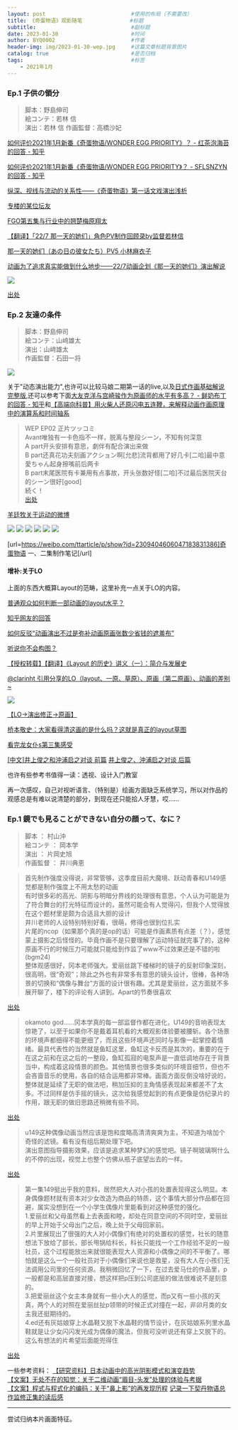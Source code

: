 ```yaml
---
layout: post                           #使用的布局（不需要改）
title: 《奇蛋物语》观影随笔               #标题
subtitle:                              #副标题
date: 2023-01-30                       #时间
author: BYQ0002                        #作者
header-img: img/2023-01-30-wep.jpg     #这篇文章标题背景图片
catalog: true                          #是否归档
tags:                                  #标签
    - 2021年1月
---
```


### Ep.1 子供の領分
 
>脚本：野島伸司\
絵コンテ：若林 信\
演出：若林 信
作画監督：高橋沙妃 

[如何评价2021年1月新番《奇蛋物语/WONDER EGG PRIORITY》？ - 红茶泡海苔的回答 - 知乎](https://www.zhihu.com/question/438925755/answer/1683291820)

[如何评价2021年1月新番《奇蛋物语/WONDER EGG PRIORITY》？ - SFLSNZYN的回答 - 知乎](https://www.zhihu.com/question/438925755/answer/1680268627)

[纵深、视线与流动的关系性——《奇蛋物语》第一话文戏演出浅析](https://weibo.com/ttarticle/p/show?id=2309404593803209081169)

[专楼的某位坛友](https://bbs.saraba1st.com/2b/forum.php?mod=viewthread&tid=1963999&page=20&authorid=397763)

[FGO第五集与行业中的翘楚梅原翔太](https://zhuanlan.zhihu.com/p/269623506)

[【翻译】「22/7 那一天的她们」角色PV制作回顾录by监督若林信](https://www.bilibili.com/read/cv5113184/)

[那一天的她们（あの日の彼女たち）PV5 小林麻衣子](https://weibo.com/6490419498/JaZIVvfAb)

[动画为了追求真实能做到什么地步——22/7动画企划《那一天的她们》演出解说](https://www.bilibili.com/read/cv1405101/)

<img src='https://raw.githubusercontent.com/BYQ0002/BYQ0002.github.io/main/img/230130_02.jpg' />

[出处](https://weibo.com/2475570167/IvyaW6FOT?type=repost#_rnd1640082331704)


### Ep.2 友達の条件

>脚本：野島伸司\
絵コンテ：山﨑雄太\
演出：山﨑雄太\
作画監督：石田一将

<img src='https://raw.githubusercontent.com/BYQ0002/BYQ0002.github.io/main/img/230131_01.jpg' />

关于"动态演出能力",也许可以比较马娘二期第一话的live,以及[日式作画基础解说 完整版](https://www.bilibili.com/video/BV17s411D75e?t=1106),还可以参考下面[大友克洋与宫崎骏作为原画师的水平有多高？ - 鲜奶布丁的回答 - 知乎](https://www.zhihu.com/question/388752015/answer/1209455464)和[【高端向科普】用火柴人还原闪电五连鞭，来解释动画作画原理中的演算系和时间轴系](https://www.bilibili.com/video/BV1Ra4y1p73j)

>WEP EP02 正片ツッコミ\
Avant唯独有一卡色指不一样，脱离与整段シーン，不知有何深意\
A part开头安排有意思，劇伴有配合演出来做\
B part还真花功夫刻画アクション啊[允悲]流背都用了好几卡[二哈]最中意愛ちゃん起身擦嘴前后两卡\
B part末尾医院有卡兼用有点事故，开头张数好怪[二哈]不过最后医院天台的シーン很好[good]\
続く！\
[出处](https://weibo.com/2295183180/JDXznBLys)

[羊廷牧关于运动的微博](https://weibo.com/yangtingmu?refer_flag=0000015010_&from=feed&loc=nickname&is_all=1&is_search=1&key_word=%E8%BF%90%E5%8A%A8#_0)

<img src='https://github.com/BYQ0002/BYQ0002.github.io/blob/main/img/230131_02.jpg?raw=true' />
<img src='https://github.com/BYQ0002/BYQ0002.github.io/blob/main/img/230131_03.jpg?raw=true' />

<img src='https://github.com/BYQ0002/BYQ0002.github.io/blob/main/img/230131_04.jpg?raw=true' />
<img src='https://github.com/BYQ0002/BYQ0002.github.io/blob/main/img/230131_05.gif?raw=true' />
<img src='https://github.com/BYQ0002/BYQ0002.github.io/blob/main/img/230131_06.jpg?raw=true' />
<img src='https://github.com/BYQ0002/BYQ0002.github.io/blob/main/img/230131_07.gif?raw=true' />

[url=https://weibo.com/ttarticle/p/show?id=2309404606047183831386]奇蛋物语 一、二集制作笔记[/url]

#### 增补:关于LO

上面的东西大概算Layout的范畴，这里补充一点关于LO的内容。

[普通观众如何判断一部动画的layout水平？](https://bbs.saraba1st.com/2b/forum.php?mod=viewthread&tid=1925613&page=2&authorid=10016)

[知乎网友的回答](https://www.zhihu.com/question/390389117/answer/1191988135)

[如何反驳“动画演出不过是弥补动画原画张数少省钱的遮羞布”](https://www.zhihu.com/question/402768700/answer/1300749371)

[听说你不会构图？](https://weibo.com/6517085292/JbMGDboad)

[【授权转载】【翻译】《Layout 的历史》讲义（一）：简介与发展史](https://weibo.com/ttarticle/p/show?id=2309404561421349290139)

[@clarinht 引用分享的LO（layout、一原、草原）、原画（第二原画）、动画的差别~](https://weibo.com/1029047232/JxvrqfjpW)

<img src='https://github.com/BYQ0002/BYQ0002.github.io/blob/main/img/230131_08.gif?raw=true' />

[【LO→演出修正→原画】](https://weibo.com/3899327798/JAzq11XG0?type=comment#_rnd1609149902933)

[桥本敬史：大家看得清这画的是什么吗？这就是真正的layout草图](https://weibo.com/1955181241/K0YM64wFe)

[看完龙女仆s第三集感受](https://t.bilibili.com/550033019668686017?tab=1)

[[中文]井上俊之和沖浦启之对谈  前篇](https://t.bilibili.com/469615057040949419?tab=)
[井上俊之、沖浦启之对谈  后篇](https://t.bilibili.com/487412972021725139?tab=2)

也许有些参考书值得一读：透视、设计入门教室

再一次感叹，自己对视听语言、（特别是）绘画方面缺乏系统学习，所以对作品的观感总是有难以说清楚的部分，到现在还只能拾人牙慧，哎……

### Ep.1 鏡でも見ることができない自分の顔って、なに？
 
>脚本 ： 村山沖  
絵コンテ ： 岡本学  
演出 ： 片岡史旭  
作画監督 ： 井川典恵 

>首先制作强度没得说，非常管够，这季度目前大魔境、跃动青春和U149感觉都是制作强度上不用太愁的动画  
有时很多彩的高光、阴影与明暗分界线的处理很有意思，个人认为可能是为了符合舞台的打光特征而设计的，虽然可能会有人觉得闪，但我个人觉得放在这个题材里是颇为合适且大胆的设计  
井川老师的人设特别特别好看，很萌，修得也很到位扎实  
片尾的ncop（如果那个真的是op的话）可能是作画素质有点差（？），感觉蒙上摄影之后怪怪的。毕竟作画不是只要理解了运动特征就完事了的，这种原画不行的时候压力可能就只能给到作监了www不过效果还是不错的啦(bgm24)  
整体观感很好，冈本老师强大。爱丽丝跳下楼梯时的镜子的反射印象深刻，很高明，很“奇观”；除此之外也有非常多有意思的镜头设计，很棒，各种场景的切换和“偶像与舞台”方面的设计很有趣。尤其是爱丽丝，这方面就不多展开聊了，楼下的评论有人讲到。Apart的节奏很喜欢  

[出处](https://bgm.tv/ep/1183002#post_1284656)

>okamoto god……冈本学真的每一部监督作都在进化，U149的音响表现太惊艳了，以至于如果你不是戴着耳机看的大概观影体验要被腰斩。各个场景的环境声都细得不能更细了，而且这些环境声还同时与影像一起掌控着情绪。最具代表性的当然就是鱼缸这里，鱼缸这卡反而是其次的，重要的在于在这之前和在这之后的一整段，鱼缸孤寂的电泵声是一直低调地存在于背景当中，构成着这段情景的颜色。其他情景也很多类似的环境音细节，但也不会吝啬音乐的使用，各自的结合运用都非常棒。画面方面反倒没啥好说的，整体就是延续了无职的做法吧，稍加压抑的主角情感表现起来都差不了太多。不过同样是仿手摇的镜头，这次给我感觉起到的有点更像是仿纪录片的作用，跟无职的做旧思路还稍微有些不同。

[出处](https://weibo.com/2547947530/MAMqeijYH)

>u149这种偶像动画当然应该是饱和度略高清清爽爽为主，不知道为啥加个奇怪的滤镜。看有没有组后期处理下吧。  
演出意图指导摄影效果，应该是追求某种梦幻的感觉吧。镜子啊玻璃啊什么的不停的出现，视觉上也整个仿佛从瓶子底望出去的一样。

[出处](https://bbs.saraba1st.com/2b/forum.php?mod=viewthread&tid=2062335&page=11&authorid=428725)

>第一集149挺出乎我的意料，居然把大人对小孩的处置表现得这么明显。本身偶像题材就有资本对少女改造为商品的特质，这个事情大部分作品都在回避，属实没想到在一个小学生偶像片里能看到对这种感觉的强化。  
1.爱丽丝和父母虽然看上去表面和睦，却处在同意空间的不同时空，爱丽丝的早上开始于父母出门之后，晚上处于父母回家前。  
2.片里展现出了很强的大人对小偶像们有绝对的处置权的感觉，社长的随意想法下放给了部长，部长甩锅给科长，科长只能找一个工作经验不足的一般社员，这个过程能放出来就很能表现大人资源和小偶像之间的不平衡了。哪怕就是这么一个一般社员对于小偶像们来说也是救星，没有大人在小孩们无法调用公司里的任何资源。我稍微回忆了一下，在过去爱马仕的作品里，p一般都是和高层直接对接，想这样把p压到公司底层的做法很难说不是刻意的。  
3.把爱丽丝这个女主本身就有一些小大人的感觉，而p又有一些小孩的天真，两个人的对照在爱丽丝扯p领带的时候正式对撞在一起，非卯月类的女主我还挺期待的。  
4.ed还有灰姑娘穿上水晶鞋又脱下水晶鞋的情节设计，在灰姑娘系列里水晶鞋就是让少女闪闪发光成为偶像的魔法，但我可没听说还有穿上又脱下的。
这么有想法的片希望后面能兜得住  

[出处](https://www.bilibili.com/opus/781345780776566792?spm_id_from=333.999.0.0)

一些参考资料：
[【研究资料】日本动画中的高光阴影模式和演变趋势](https://www.bilibili.com/read/cv13500169)  
[【文案】无处不在的知觉：关于二维动画“眉目-头发”处理的体验与考据](https://www.bilibili.com/read/cv17699644)  
[【文案】程式与程式化的编码：关于“鼻上影”的再发现历程](https://www.bilibili.com/read/cv19814841)
[记录一下契丹物语总作监修正集的读后感](https://www.bilibili.com/opus/642956673009319954?spm_id_from=333.999.0.0)

---------------------

尝试归纳本片画面特征。